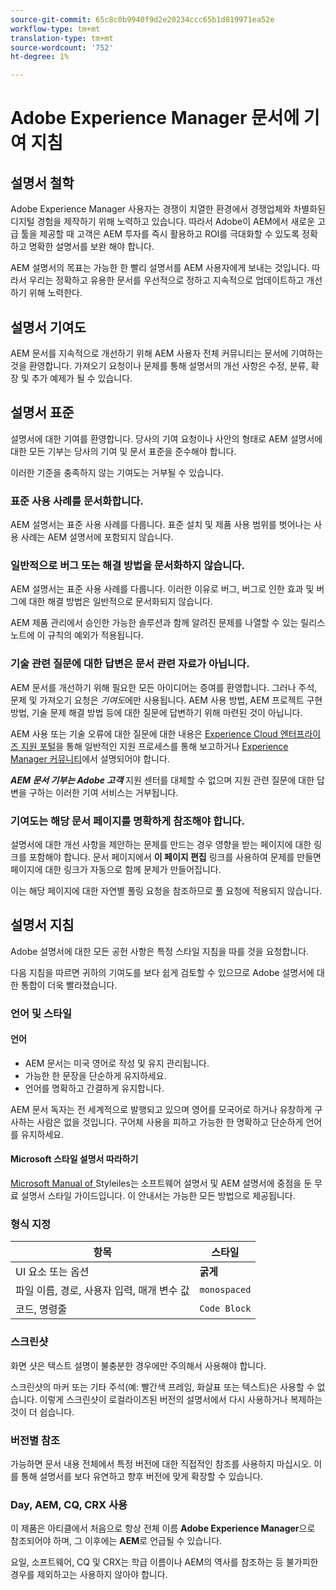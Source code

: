 ```yaml
---
source-git-commit: 65c8c0b9940f9d2e20234ccc65b1d819971ea52e
workflow-type: tm+mt
translation-type: tm+mt
source-wordcount: '752'
ht-degree: 1%

---
```

# Adobe Experience Manager 문서에 기여 지침

## 설명서 철학

Adobe Experience Manager 사용자는 경쟁이 치열한 환경에서 경쟁업체와 차별화된 디지털 경험을 제작하기 위해 노력하고 있습니다. 따라서 Adobe이 AEM에서 새로운 고급 툴을 제공할 때 고객은 AEM 투자를 즉시 활용하고 ROI를 극대화할 수 있도록 정확하고 명확한 설명서를 보완 해야 합니다.

AEM 설명서의 목표는 가능한 한 빨리 설명서를 AEM 사용자에게 보내는 것입니다. 따라서 우리는 정확하고 유용한 문서를 우선적으로 정하고 지속적으로 업데이트하고 개선하기 위해 노력한다.

## 설명서 기여도

AEM 문서를 지속적으로 개선하기 위해 AEM 사용자 전체 커뮤니티는 문서에 기여하는 것을 환영합니다. 가져오기 요청이나 문제를 통해 설명서의 개선 사항은 수정, 분류, 확장 및 추가 예제가 될 수 있습니다.

## 설명서 표준

설명서에 대한 기여를 환영합니다. 당사의 기여 요청이나 사안의 형태로 AEM 설명서에 대한 모든 기부는 당사의 기여 및 문서 표준을 준수해야 합니다.

이러한 기준을 충족하지 않는 기여도는 거부될 수 있습니다.

### 표준 사용 사례를 문서화합니다.

AEM 설명서는 표준 사용 사례를 다룹니다. 표준 설치 및 제품 사용 범위를 벗어나는 사용 사례는 AEM 설명서에 포함되지 않습니다.

### 일반적으로 버그 또는 해결 방법을 문서화하지 않습니다.

AEM 설명서는 표준 사용 사례를 다룹니다. 이러한 이유로 버그, 버그로 인한 효과 및 버그에 대한 해결 방법은 일반적으로 문서화되지 않습니다.

AEM 제품 관리에서 승인한 가능한 솔루션과 함께 알려진 문제를 나열할 수 있는 릴리스 노트에 이 규칙의 예외가 적용됩니다.

### 기술 관련 질문에 대한 답변은 문서 관련 자료가 아닙니다.

AEM 문서를 개선하기 위해 필요한 모든 아이디어는 증여를 환영합니다. 그러나 주석, 문제 및 가져오기 요청은 *기여도*&#x200B;에만 사용됩니다. AEM 사용 방법, AEM 프로젝트 구현 방법, 기술 문제 해결 방법 등에 대한 질문에 답변하기 위해 마련된 것이 아닙니다.

AEM 사용 또는 기술 오류에 대한 질문에 대한 내용은 [Experience Cloud 엔터프라이즈 지원 포털](https://helpx.adobe.com/kr/contact/enterprise-support.ec.html)을 통해 일반적인 지원 프로세스를 통해 보고하거나 [Experience Manager 커뮤니티](https://forums.adobe.com/community/experience-cloud/marketing-cloud/experience-manager)에서 설명되어야 합니다.

***AEM 문서 기부는 Adobe 고객*** 지원 센터를 대체할 수 없으며 지원 관련 질문에 대한 답변을 구하는 이러한 기여 서비스는 거부됩니다.

### 기여도는 해당 문서 페이지를 명확하게 참조해야 합니다.

설명서에 대한 개선 사항을 제안하는 문제를 만드는 경우 영향을 받는 페이지에 대한 링크를 포함해야 합니다. 문서 페이지에서 **이 페이지 편집** 링크를 사용하여 문제를 만들면 페이지에 대한 링크가 자동으로 함께 문제가 만들어집니다.

이는 해당 페이지에 대한 자연별 풀링 요청을 참조하므로 풀 요청에 적용되지 않습니다.

## 설명서 지침

Adobe 설명서에 대한 모든 공헌 사항은 특정 스타일 지침을 따를 것을 요청합니다.

다음 지침을 따르면 귀하의 기여도를 보다 쉽게 검토할 수 있으므로 Adobe 설명서에 대한 통합이 더욱 빨라졌습니다.

### 언어 및 스타일

#### 언어

* AEM 문서는 미국 영어로 작성 및 유지 관리됩니다.
* 가능한 한 문장을 단순하게 유지하세요.
* 언어를 명확하고 간결하게 유지합니다.

AEM 문서 독자는 전 세계적으로 발행되고 있으며 영어를 모국어로 하거나 유창하게 구사하는 사람은 없을 것입니다. 구어체 사용을 피하고 가능한 한 명확하고 단순하게 언어를 유지하세요.

#### Microsoft 스타일 설명서 따라하기

[Microsoft Manual of ](https://docs.microsoft.com/en-us/style-guide/welcome/) Styleiles는 소프트웨어 설명서 및 AEM 설명서에 중점을 둔 무료 설명서 스타일 가이드입니다. 이 안내서는 가능한 모든 방법으로 제공됩니다.

### 형식 지정

| 항목 | 스타일 |
|---|---|
| UI 요소 또는 옵션 | **굵게** |
| 파일 이름, 경로, 사용자 입력, 매개 변수 값 | `monospaced` |
| 코드, 명령줄 | ```Code Block``` |

### 스크린샷

화면 샷은 텍스트 설명이 불충분한 경우에만 주의해서 사용해야 합니다.

스크린샷의 마커 또는 기타 주석(예: 빨간색 프레임, 화살표 또는 텍스트)은 사용할 수 없습니다. 이렇게 스크린샷이 로컬라이즈된 버전의 설명서에서 다시 사용하거나 복제하는 것이 더 쉽습니다.

### 버전별 참조

가능하면 문서 내용 전체에서 특정 버전에 대한 직접적인 참조를 사용하지 마십시오. 이를 통해 설명서를 보다 유연하고 향후 버전에 맞게 확장할 수 있습니다.

### Day, AEM, CQ, CRX 사용

이 제품은 아티클에서 처음으로 항상 전체 이름 **Adobe Experience Manager**&#x200B;으로 참조되어야 하며, 그 이후에는 **AEM**&#x200B;로 언급될 수 있습니다.

요일, 소프트웨어, CQ 및 CRX는 학급 이름이나 AEM의 역사를 참조하는 등 불가피한 경우를 제외하고는 사용하지 않아야 합니다.